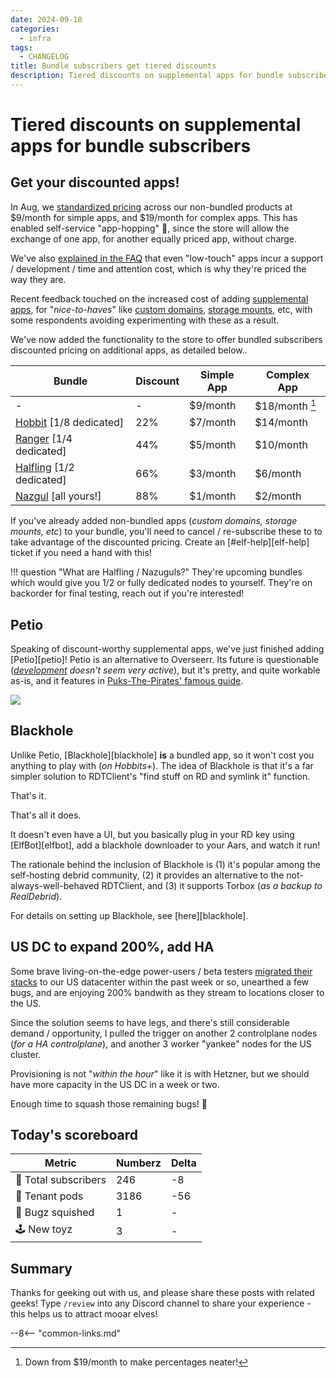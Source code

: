 ```yaml
---
date: 2024-09-18
categories:
  - infra
tags:
  - CHANGELOG
title: Bundle subscribers get tiered discounts
description: Tiered discounts on supplemental apps for bundle subscribers
---
```


# Tiered discounts on supplemental apps for bundle subscribers

## Get your discounted apps!

In Aug, we [standardized pricing](https://elfhosted.com/open/pricing/) across our non-bundled products at $9/month for simple apps, and $19/month for complex apps. This has enabled self-service "app-hopping" :rabbit:, since the store will allow the exchange of one app, for another equally priced app, without charge.

We've also [explained in the FAQ](/faq/#how-do-you-justify-the-cost) that even "low-touch" apps incur a support / development / time and attention cost, which is why they're priced the way they are.

Recent feedback touched on the increased cost of adding [supplemental apps](https://store.elfhosted.com/product-category/apps/), for "*nice-to-haves*" like [custom domains](https://store.elfhosted.com/product-category/custom-domains), [storage mounts](https://store.elfhosted.com/product-category/storage), etc, with some respondents avoiding experimenting with these as a result.

We've now added the functionality to the store to offer bundled subscribers discounted pricing on additional apps, as detailed below..

<!-- more -->

Bundle | Discount | Simple App | Complex App
---------|----------|---------|---------
 - | - | $9/month | $18/month [^1]
 [Hobbit](https://store.elfhosted.com/product-category/streaming-bundles/hobbit) [1/8 dedicated] | 22% | $7/month | $14/month
 [Ranger](https://store.elfhosted.com/product-category/streaming-bundles/ranger) [1/4 dedicated] | 44% | $5/month | $10/month
 [Halfling](https://store.elfhosted.com/product-category/streaming-bundles/halfling) [1/2 dedicated] | 66% | $3/month | $6/month
 [Nazgul](https://store.elfhosted.com/product-category/streaming-bundles/nazgul) [all yours!] | 88% | $1/month | $2/month

If you've already added non-bundled apps (*custom domains, storage mounts, etc*) to your bundle, you'll need to cancel / re-subscribe these to to take advantage of the discounted pricing. Create an [#elf-help][elf-help] ticket if you need a hand with this!

!!! question "What are Halfling / Nazuguls?"
    They're upcoming bundles which would give you 1/2 or fully dedicated nodes to yourself. They're on backorder for final testing, reach out if you're interested!

## Petio

Speaking of discount-worthy supplemental apps, we've just finished adding [Petio][petio]! Petio is an alternative to Overseerr. Its future is questionable (*[development](https://github.com/petio-team/petio) doesn't seem very active*), but it's pretty, and quite workable as-is, and it features in [Puks-The-Pirates' famous guide](https://savvyguides.wiki/sailarrsguide/).

![](/images/screenshots/petio.png)

## Blackhole

Unlike Petio, [Blackhole][blackhole] **is** a bundled app, so it won't cost you anything to play with (*on Hobbits+*). The idea of Blackhole is that it's a far simpler solution to RDTClient's "find stuff on RD and symlink it" function. 

That's it. 

That's all it does. 

It doesn't even have a UI, but you basically plug in your RD key using [ElfBot][elfbot], add a blackhole downloader to your Aars, and watch it run!

The rationale behind the inclusion of Blackhole is (1) it's popular among the self-hosting debrid community, (2) it provides an alternative to the not-always-well-behaved RDTClient, and (3) it supports Torbox (*as a backup to RealDebrid*).

For details on setting up Blackhole, see [here][blackhole].

## US DC to expand 200%, add HA

Some brave living-on-the-edge power-users / beta testers [migrated their stacks](/how-to/migrate-datacenters/) to our US datacenter within the past week or so, unearthed a few bugs, and are enjoying 200% bandwith as they stream to locations closer to the US.

Since the solution seems to have legs, and there's still considerable demand / opportunity, I pulled the trigger on another 2 controlplane nodes (*for a HA controlplane*), and another 3 worker "yankee" nodes for the US cluster.

Provisioning is not "*within the hour*" like it is with Hetzner, but we should have more capacity in the US DC in a week or two.

Enough time to squash those remaining bugs! :bug:

## Today's scoreboard

Metric | Numberz | Delta
---------|----------|----------
🧝 Total subscribers | 246 | -8
🐬 Tenant pods | 3186 | -56
🐛 Bugz squished | 1 | -
🕹️ New toyz | 3 | -

## Summary

Thanks for geeking out with us, and please share these posts with related geeks! Type `/review` into any Discord channel to share your experience - this helps us to attract mooar elves!

--8<-- "common-links.md"

[^1]: Down from $19/month to make percentages neater!
